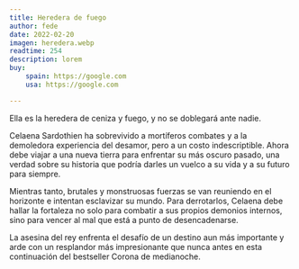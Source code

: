 ```yaml
---
title: Heredera de fuego
author: fede
date: 2022-02-20
imagen: heredera.webp
readtime: 254
description: lorem
buy:
    spain: https://google.com
    usa: https://google.com

---
```

Ella es la heredera de ceniza y fuego, y no se doblegará ante nadie.

Celaena Sardothien ha sobrevivido a mortíferos combates y a la demoledora experiencia del desamor, pero a un costo indescriptible. Ahora debe viajar a una nueva tierra para enfrentar su más oscuro pasado, una verdad sobre su historia que podría darles un vuelco a su vida y a su futuro para siempre.

Mientras tanto, brutales y monstruosas fuerzas se van reuniendo en el horizonte e intentan esclavizar su mundo. Para derrotarlos, Celaena debe hallar la fortaleza no solo para combatir a sus propios demonios internos, sino para vencer al mal que está a punto de desencadenarse.

La asesina del rey enfrenta el desafío de un destino aun más importante y arde con un resplandor más impresionante que nunca antes en esta continuación del bestseller Corona de medianoche.